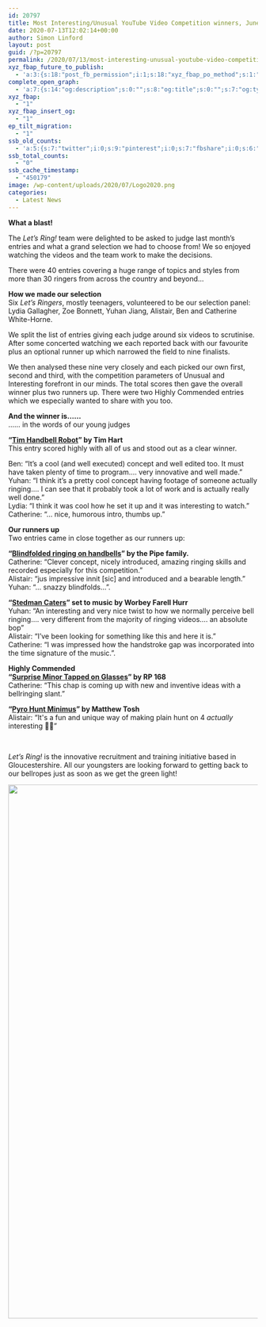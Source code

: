 ```yaml
---
id: 20797
title: Most Interesting/Unusual YouTube Video Competition winners, June 2020
date: 2020-07-13T12:02:14+00:00
author: Simon Linford
layout: post
guid: /?p=20797
permalink: /2020/07/13/most-interesting-unusual-youtube-video-competition-winners-june-2020/
xyz_fbap_future_to_publish:
  - 'a:3:{s:18:"post_fb_permission";i:1;s:18:"xyz_fbap_po_method";s:1:"2";s:16:"xyz_fbap_message";s:62:"News item added to the CCCBR website: {POST_TITLE} {PERMALINK}";}'
complete_open_graph:
  - 'a:7:{s:14:"og:description";s:0:"";s:8:"og:title";s:0:"";s:7:"og:type";s:0:"";s:12:"twitter:card";s:7:"summary";s:15:"twitter:creator";s:0:"";s:19:"twitter:description";s:0:"";s:8:"og:image";s:0:"";}'
xyz_fbap:
  - "1"
xyz_fbap_insert_og:
  - "1"
ep_tilt_migration:
  - "1"
ssb_old_counts:
  - 'a:5:{s:7:"twitter";i:0;s:9:"pinterest";i:0;s:7:"fbshare";i:0;s:6:"reddit";i:0;s:6:"tumblr";N;}'
ssb_total_counts:
  - "0"
ssb_cache_timestamp:
  - "450179"
image: /wp-content/uploads/2020/07/Logo2020.png
categories:
  - Latest News
---
```

**What a blast!**

The _Let’s Ring!_ team were delighted to be asked to judge last month’s entries and what a grand selection we had to choose from! We so enjoyed watching the videos and the team work to make the decisions.

There were 40 entries covering a huge range of topics and styles from more than 30 ringers from across the country and beyond…

**How we made our selection**  
Six _Let’s Ringers_, mostly teenagers, volunteered to be our selection panel: Lydia Gallagher, Zoe Bonnett, Yuhan Jiang, Alistair, Ben and Catherine White-Horne.

We split the list of entries giving each judge around six videos to scrutinise. After some concerted watching we each reported back with our favourite plus an optional runner up which narrowed the field to nine finalists.

We then analysed these nine very closely and each picked our own first, second and third, with the competition parameters of Unusual and Interesting forefront in our minds. The total scores then gave the overall winner plus two runners up. There were two Highly Commended entries which we especially wanted to share with you too.

**And the winner is……**  
…… in the words of our young judges

**“[Tim Handbell Robot](https://youtu.be/0rIfZroE_4k)” by Tim Hart**  
This entry scored highly with all of us and stood out as a clear winner.

Ben: “It’s a cool (and well executed) concept and well edited too. It must have taken plenty of time to program.… very innovative and well made.”  
Yuhan: “I think it’s a pretty cool concept having footage of someone actually ringing.… I can see that it probably took a lot of work and is actually really well done.”  
Lydia: “I think it was cool how he set it up and it was interesting to watch.”  
Catherine: “…&nbsp;nice, humorous intro, thumbs up.”

**Our runners up**  
Two entries came in close together as our runners up:

**“[Blindfolded ringing on handbells](https://youtu.be/b3yYbauC7NY)” by the Pipe family.**  
Catherine: “Clever concept, nicely introduced, amazing ringing skills and recorded especially for this competition.”  
Alistair: “jus impressive innit [sic] and introduced and a bearable length.”  
Yuhan: “… snazzy blindfolds…”.

**“[Stedman Caters](https://youtu.be/hA312_32UTE)” set to music by Worbey Farell Hurr**  
Yuhan: “An interesting and very nice twist to how we normally perceive bell ringing…. very different from the majority of ringing videos…. an absolute bop”  
Alistair: “I’ve been looking for something like this and here it is.”  
Catherine: “I was impressed how the handstroke gap was incorporated into the time signature of the music.”.

**Highly Commended**  
**“[Surprise Minor Tapped on Glasses](https://youtu.be/5hBn9qA7jyU)” by RP 168**  
Catherine: “This chap is coming up with new and inventive ideas with a bellringing slant.”

**“[Pyro Hunt Minimus](https://youtu.be/W5g3ma6kYfg)” by Matthew Tosh**  
Alistair: “It&apos;s a fun and unique way of making plain hunt on 4 _actually_ interesting 🤪🤪”

&nbsp;

_Let’s Ring!_ is the innovative recruitment and training initiative based in Gloucestershire. All our youngsters are looking forward to getting back to our bellropes just as soon as we get the green light!

<img loading="lazy" src="https://cccbr.org.uk/wp-content/uploads/2020/07/Screenshot-from-2020-07-12-16-36-39-cropped.png" alt="" width="1266" height="1077" />
